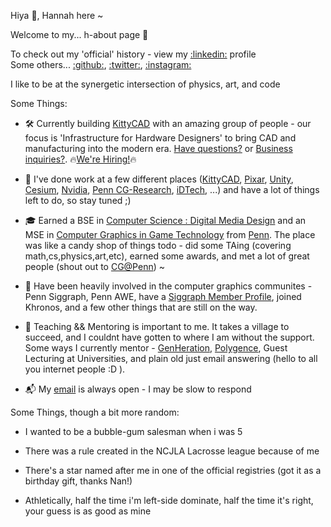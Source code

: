 Hiya 👋, Hannah here ~ 

Welcome to my... h-about page 🥁

To check out my 'official' history - view my [:linkedin:](https://linkedin.com/in/hannah-bollar) profile<br/>
Some others... [:github:](https://github.com/hanbollar), [:twitter:](https://twitter.com/hanbollar), [:instagram:](https://instagram.com/hanbollar)

I like to be at the synergetic intersection of physics, art, and code

Some Things:

- 🛠️ Currently building [KittyCAD](https://kittycad.io) with an amazing group of people - our focus is 'Infrastructure for Hardware Designers' to bring CAD and manufacturing into the modern era. [Have questions?](mailto:kittycad@hannahbollar.com) or [Business inquiries?](mailto:hannah@kittycad.io). 🔥[We're Hiring!](https://kittycad.io/careers/)🔥

- 💼 I've done work at a few different places ([KittyCAD](https://kittycad.io/), [Pixar](https://pixar.com), [Unity](https://unity.com/), [Cesium](https://cesium.com), [Nvidia](https://nvidia.com), [Penn CG-Research](http://cg.cis.upenn.edu/summerresearch.html), [iDTech](https://www.idtech.com/), ...) and have a lot of things left to do, so stay tuned ;)

- 🎓 Earned a BSE in [Computer Science : Digital Media Design](https://catalog.upenn.edu/undergraduate/programs/digital-media-design-bse/) and an MSE in [Computer Graphics in Game Technology](https://www.cis.upenn.edu/graduate/program-offerings/mse-in-computer-graphics-and-game-technology/) from [Penn](https://www.upenn.edu/). The place was like a candy shop of things todo - did some TAing (covering math,cs,physics,art,etc), earned some awards, and met a lot of great people (shout out to [CG@Penn](https://cg.cis.upenn.edu)) ~

- 🎨 Have been heavily involved in the computer graphics communites - Penn Siggraph, Penn AWE, have a [Siggraph Member Profile](https://www.siggraph.org/inside-siggraph/member-profiles/profile/?member=hannah-bollar), joined Khronos, and a few other things that are still on the way.

- 🍎 Teaching && Mentoring is important to me. It takes a village to succeed, and I couldnt have gotten to where I am without the support. Some ways I currently mentor - [GenHeration](https://genheration.com/), [Polygence](https://www.polygence.org/), Guest Lecturing at Universities, and plain old just email answering (hello to all you internet people :D ).

- 📬 My [email](mailto:hiya@hanbo.dev) is always open - I may be slow to respond

Some Things, though a bit more random:

- I wanted to be a bubble-gum salesman when i was 5

- There was a rule created in the NCJLA Lacrosse league because of me

- There's a star named after me in one of the official registries (got it as a birthday gift, thanks Nan!)

- Athletically, half the time i'm left-side dominate, half the time it's right, your guess is as good as mine
